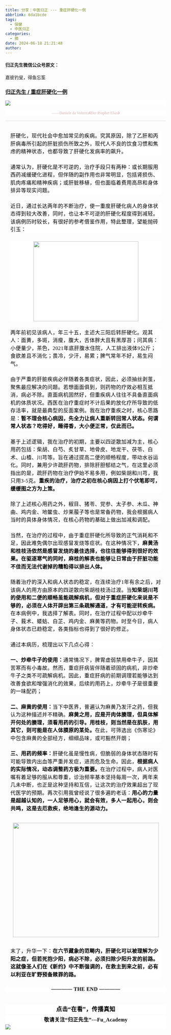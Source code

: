 ```yaml
---
title: 分享：中医归正 --- 重症肝硬化一例
abbrlink: 6da1bcde
tags:
  - 保健
  - 中医归正
categories:
  - 摘
date: 2024-06-18 21:21:48
author:
---
```


#### 归正先生微信公众号原文：

嘉彼钓叟，得鱼忘筌

<!-- more -->

###  [归正先生 / 重症肝硬化一例](https://mp.weixin.qq.com/s/wU6L69ZpKTNuTwh7uy3bUQ "跳转至原文")



<div class="rich_media_content ">
                    <section style="outline: 0px;font-family: system-ui, -apple-system, BlinkMacSystemFont, &quot;Helvetica Neue&quot;, &quot;PingFang SC&quot;, &quot;Hiragino Sans GB&quot;, &quot;Microsoft YaHei UI&quot;, &quot;Microsoft YaHei&quot;, Arial, sans-serif;letter-spacing: 0.544px;text-wrap: wrap;background-color: rgb(255, 255, 255);visibility: visible;margin-bottom: 8px;"><img class="rich_pages wxw-img" data-imgfileid="100002455" data-ratio="0.7018518518518518" src="https://mmbiz.qpic.cn/sz_mmbiz_jpg/zjaJCl7DLpUQs4wRz2BrXo9mzZWfYBX9G5LtS1PYwjkWEml3S9ylFQviaP2nRf3Fc1gayXtjqv4JpuyQSrur3Ew/640?wx_fmt=jpeg&amp;from=appmsg" data-type="jpeg" data-w="1080"  /></section><p style="outline: 0px;font-family: system-ui, -apple-system, BlinkMacSystemFont, &quot;Helvetica Neue&quot;, &quot;PingFang SC&quot;, &quot;Hiragino Sans GB&quot;, &quot;Microsoft YaHei UI&quot;, &quot;Microsoft YaHei&quot;, Arial, sans-serif;letter-spacing: 0.544px;text-wrap: wrap;background-color: rgb(255, 255, 255);visibility: visible;text-align: center;margin-bottom: 16px;"><span style="color: rgb(215, 171, 169);font-family: 仿宋;font-size: 12px;letter-spacing: normal;text-align: center;text-wrap: wrap;background-color: rgb(255, 255, 255);">——Daniele da Volterra《Der Prophet Elias》</span></p><hr style="outline: 0px;font-family: system-ui, -apple-system, BlinkMacSystemFont, &quot;Helvetica Neue&quot;, &quot;PingFang SC&quot;, &quot;Hiragino Sans GB&quot;, &quot;Microsoft YaHei UI&quot;, &quot;Microsoft YaHei&quot;, Arial, sans-serif;letter-spacing: 0.544px;text-wrap: wrap;background-color: rgb(255, 255, 255);border-style: solid;border-right-width: 0px;border-bottom-width: 0px;border-left-width: 0px;border-color: rgba(0, 0, 0, 0.1);transform-origin: 0px 0px;transform: scale(1, 0.5);visibility: visible;"  /><p style="margin: 32px 16px 8px;outline: 0px;font-family: system-ui, -apple-system, BlinkMacSystemFont, &quot;Helvetica Neue&quot;, &quot;PingFang SC&quot;, &quot;Hiragino Sans GB&quot;, &quot;Microsoft YaHei UI&quot;, &quot;Microsoft YaHei&quot;, Arial, sans-serif;letter-spacing: 0.544px;text-wrap: wrap;background-color: rgb(255, 255, 255);visibility: visible;line-height: 1.75em;"><span style="outline: 0px;color: rgb(0, 0, 0);font-family: 仿宋;font-size: 16px;letter-spacing: 0.544px;text-align: left;">肝硬化，现代社会中愈加常见的疾病。究其原因，除了乙肝和丙肝病毒所引起的肝脏损伤所致之外，现代人不良的饮食习惯和焦虑的精神状态，也都导致了肝硬化发病率的飙升。</span></p><section style="margin: 24px 16px 8px;outline: 0px;font-family: system-ui, -apple-system, BlinkMacSystemFont, &quot;Helvetica Neue&quot;, &quot;PingFang SC&quot;, &quot;Hiragino Sans GB&quot;, &quot;Microsoft YaHei UI&quot;, &quot;Microsoft YaHei&quot;, Arial, sans-serif;letter-spacing: 0.544px;text-wrap: wrap;background-color: rgb(255, 255, 255);visibility: visible;line-height: 1.75em;"><span style="outline: 0px;color: rgb(0, 0, 0);font-family: 仿宋;font-size: 16px;letter-spacing: 0.544px;text-align: left;">通常认为，肝硬化是不可逆的，治疗手段只有两种：或长期服用西药减缓硬化进程，但伴随的副作用也非常明显，包括肾损伤、肌肉疼痛和精神疾病；或肝脏移植，但也面临着费用高昂和身体排异等现实问题。<br  /></span></section><section style="margin: 24px 16px 8px;outline: 0px;font-family: system-ui, -apple-system, BlinkMacSystemFont, &quot;Helvetica Neue&quot;, &quot;PingFang SC&quot;, &quot;Hiragino Sans GB&quot;, &quot;Microsoft YaHei UI&quot;, &quot;Microsoft YaHei&quot;, Arial, sans-serif;letter-spacing: 0.544px;text-wrap: wrap;background-color: rgb(255, 255, 255);visibility: visible;line-height: 1.75em;"><span style="outline: 0px;color: rgb(0, 0, 0);font-family: 仿宋;font-size: 16px;letter-spacing: 0.544px;text-align: left;">近日，通过长达两年的不断治疗，使一重度肝硬化病人的身体状态得到较大改善，同时，也让本不可逆的肝硬化程度得到减轻。该病例历时较长，有很好的参考借鉴作用，特此整理，望能抛砖引玉：<br  /></span></section><section style="margin: 24px 16px 8px;outline: 0px;font-family: system-ui, -apple-system, BlinkMacSystemFont, &quot;Helvetica Neue&quot;, &quot;PingFang SC&quot;, &quot;Hiragino Sans GB&quot;, &quot;Microsoft YaHei UI&quot;, &quot;Microsoft YaHei&quot;, Arial, sans-serif;letter-spacing: 0.544px;text-wrap: wrap;background-color: rgb(255, 255, 255);visibility: visible;line-height: 1.75em;text-align: center;"><span style="outline: 0px;color: rgb(0, 0, 0);font-family: 仿宋;font-size: 16px;letter-spacing: 0.544px;text-align: left;"><img class="rich_pages wxw-img" data-croporisrc="https://mmbiz.qpic.cn/sz_mmbiz_jpg/zjaJCl7DLpULu4xibzVGojZGZFIXRjxBiahYFpyXZ7vdw76Pem6t4GDmqrPG0vpuTqZCTkmb4QDWJC4smPF8oVBg/640?wx_fmt=jpeg&amp;from=appmsg" data-cropx1="0" data-cropx2="1080" data-cropy1="694.488188976378" data-cropy2="1513.7007874015746" data-galleryid="" data-imgfileid="100002451" data-ratio="0.7592592592592593" data-s="300,640" src="https://mmbiz.qpic.cn/sz_mmbiz_jpg/zjaJCl7DLpULu4xibzVGojZGZFIXRjxBiaIhuZaNQl7dSicgcTFBgrrqJniaf2mUylUWck52ujPN0PfxMNkbTbZ5ibQ/640?wx_fmt=jpeg" data-type="jpeg" data-w="1080" style="letter-spacing: 0.578px;text-align: center;text-wrap: wrap;width: 329px;height: 250px;"  /></span></section><section style="margin: 24px 16px 8px;outline: 0px;font-family: system-ui, -apple-system, BlinkMacSystemFont, &quot;Helvetica Neue&quot;, &quot;PingFang SC&quot;, &quot;Hiragino Sans GB&quot;, &quot;Microsoft YaHei UI&quot;, &quot;Microsoft YaHei&quot;, Arial, sans-serif;letter-spacing: 0.544px;text-wrap: wrap;background-color: rgb(255, 255, 255);visibility: visible;line-height: 1.75em;"><span style="outline: 0px;color: rgb(0, 0, 0);font-family: 仿宋;font-size: 16px;letter-spacing: 0.544px;text-align: left;">两年前初见该病人，年三十五，主述大三阳后转肝硬化。观其人：面黄，多斑，消瘦，腹大，舌体胖大且有黑厚苔；问其病：小便量少，茶色，2021年底肝腹水住院，人工排出液体9公斤；食欲差且不消化；畏冷，少汗，易累；脾气常年不好，易生闷气。</span></section><section style="margin: 24px 16px 8px;outline: 0px;font-family: system-ui, -apple-system, BlinkMacSystemFont, &quot;Helvetica Neue&quot;, &quot;PingFang SC&quot;, &quot;Hiragino Sans GB&quot;, &quot;Microsoft YaHei UI&quot;, &quot;Microsoft YaHei&quot;, Arial, sans-serif;letter-spacing: 0.544px;text-wrap: wrap;background-color: rgb(255, 255, 255);visibility: visible;line-height: 1.75em;"><span style="outline: 0px;color: rgb(0, 0, 0);font-family: 仿宋;font-size: 16px;letter-spacing: 0.544px;text-align: left;">由于严重的肝脏疾病必伴随着各类症状，因此，必须抽丝剥茧，聚焦最应解决的问题。若想面面俱到，则药物的疗效必相互抵消，病必不除。直面病机固然好，但重疾病人往往不具备直面病机的体质状况。西医在治疗重症时不计后果的放化疗所导致的低存活率，就是最典型的反面案例。我在治疗重疾之时，核心思路是：<strong>暂不理会核心病因，先全力让病人重新转回常人状态。何谓常人状态？吃得好，睡得香，大小便正常，仅此而已。</strong></span></section><section style="text-align: left;margin: 24px 16px 8px;outline: 0px;letter-spacing: 0.544px;text-wrap: wrap;background-color: rgb(255, 255, 255);visibility: visible;line-height: 1.75em;"><span style="color:#000000;font-family:仿宋;"><span style="font-size: 16px;">基于上述逻辑，我在治疗的初期，主要以四逆散加减为主，核心用药包括：柴胡、白芍、炙甘草、地骨皮、地龙干、茯苓、白术、山楂、川芎等。旨在通过提高二便的顺畅程度，带动水谷运化。同时，兼用少许疏肝药物，排除肝胆郁结之气，在这里必须指出的是，疏肝药物在治疗伊始不易多用，例如柴胡和川芎，我只用3-5克。<strong>重疾的治疗，治疗之初在核心病因上打个伏笔即可，<span style="color: rgb(0, 0, 0);font-family: 仿宋;font-size: 16px;letter-spacing: 0.544px;text-align: left;text-wrap: wrap;background-color: rgb(255, 255, 255);">缓缓图之方为上策。</span></strong><span style="color: rgb(0, 0, 0);font-family: 仿宋;font-size: 16px;letter-spacing: 0.544px;text-align: left;text-wrap: wrap;background-color: rgb(255, 255, 255);"></span></span></span></section><section style="text-align: left;margin: 24px 16px 8px;outline: 0px;letter-spacing: 0.544px;text-wrap: wrap;background-color: rgb(255, 255, 255);visibility: visible;line-height: 1.75em;"><span style="color:#000000;font-family:仿宋;"><span style="font-size: 16px;"><span style="color: rgb(0, 0, 0);font-family: 仿宋;font-size: 16px;letter-spacing: 0.544px;text-align: left;text-wrap: wrap;background-color: rgb(255, 255, 255);">除了上述核心用药之外，椒目、猪苓、党参、太子参、木瓜、神曲、鸡内金、地鳖虫、炒莱菔子等也是常备药物，我会根据病人当时的具体身体情况，在核心药物的基础上做出加减和调配。</span></span></span></section><section style="text-align: left;margin: 24px 16px 8px;outline: 0px;letter-spacing: 0.544px;text-wrap: wrap;background-color: rgb(255, 255, 255);visibility: visible;line-height: 1.75em;"><span style="color:#000000;font-family:仿宋;"><span style="font-size: 16px;">当然，<span style="color: rgb(0, 0, 0);font-family: 仿宋;font-size: 16px;letter-spacing: 0.544px;text-align: left;text-wrap: wrap;background-color: rgb(255, 255, 255);">在</span><span style="color: rgb(0, 0, 0);font-family: 仿宋;font-size: 16px;letter-spacing: 0.544px;text-align: left;text-wrap: wrap;background-color: rgb(255, 255, 255);">治疗的过程中，</span>由于重症肝硬化所导致的正气消耗和不足，因此难免偶尔出现感冒发烧等症状。在这种情况下，<strong>麻黄汤和桂枝汤依然是感冒发烧的最佳选择，也往往能够得到很好的效果。在驱逐寒气的同时，麻桂的解表也能够让日常由于肝脏功能不佳而无法代谢掉的糟粕得以排出人体。</strong></span></span></section><section style="text-align: left;margin: 24px 16px 8px;outline: 0px;letter-spacing: 0.544px;text-wrap: wrap;background-color: rgb(255, 255, 255);visibility: visible;line-height: 1.75em;"><span style="color:#000000;font-family:仿宋;"><span style="font-size: 16px;">随着治疗的深入和病人状态的稳定，在连续治疗1年有余之后，对该病人的用方由原本的四逆散向柴胡桂枝汤过渡。当<strong>知柴胡川芎的使用和二便的顺畅虽能疏解病机，但对于重症肝硬化来说是不够的，必须在人体开辟出第三条疏解通道，才有可能逆转疾病。</strong>在本病例中，我选择了解表。同时，在治疗过程中配以炒牵牛子、莪术、蝼蛄、白芷、鸡内金、麻黄等药物。时至今日，病人身体状态已趋稳定，各类指标也得到了很好的修正。</span></span></section><section style="text-align: left;margin: 24px 16px 8px;outline: 0px;letter-spacing: 0.544px;text-wrap: wrap;background-color: rgb(255, 255, 255);visibility: visible;line-height: 1.75em;"><span style="color:#000000;font-family:仿宋;"><span style="font-size: 16px;">通过本病历，梳理出以下几点心得：</span></span></section><section style="margin: 24px 16px 8px;outline: 0px;font-family: system-ui, -apple-system, BlinkMacSystemFont, &quot;Helvetica Neue&quot;, &quot;PingFang SC&quot;, &quot;Hiragino Sans GB&quot;, &quot;Microsoft YaHei UI&quot;, &quot;Microsoft YaHei&quot;, Arial, sans-serif;letter-spacing: 0.544px;text-wrap: wrap;background-color: rgb(255, 255, 255);visibility: visible;line-height: 1.75em;"><strong><span style="outline: 0px;color: rgb(0, 0, 0);font-family: 仿宋;font-size: 16px;letter-spacing: 0.544px;text-align: left;">一、炒牵牛子的使用：</span></strong><span style="outline: 0px;color: rgb(0, 0, 0);font-family: 仿宋;font-size: 16px;letter-spacing: 0.544px;text-align: left;">通常情况下，<span style="color: rgb(0, 0, 0);font-family: 仿宋;font-size: 16px;letter-spacing: 0.544px;text-align: left;text-wrap: wrap;background-color: rgb(255, 255, 255);">脾胃虚弱禁用牵牛子，因其苦寒而有小毒故。然而，重症肝病皆伴随着顽固的病机，非炒牵牛子之类不可疏解病机。因此，重症肝病的前期调理若能够达到改善食欲和增强消化的效果，后续的用药上，炒牵牛子是很重要的一味配药；</span></span><span style="color: rgb(0, 0, 0);font-family: 仿宋;font-size: 16px;letter-spacing: 0.544px;text-align: left;"></span></section><section style="margin: 24px 16px 8px;outline: 0px;font-family: system-ui, -apple-system, BlinkMacSystemFont, &quot;Helvetica Neue&quot;, &quot;PingFang SC&quot;, &quot;Hiragino Sans GB&quot;, &quot;Microsoft YaHei UI&quot;, &quot;Microsoft YaHei&quot;, Arial, sans-serif;letter-spacing: 0.544px;text-wrap: wrap;background-color: rgb(255, 255, 255);visibility: visible;line-height: 1.75em;"><strong><span style="color: rgb(0, 0, 0);font-family: 仿宋;font-size: 16px;letter-spacing: 0.544px;text-align: left;">二、麻黄的使用：</span></strong><span style="color: rgb(0, 0, 0);font-family: 仿宋;font-size: 16px;letter-spacing: 0.544px;text-align: left;">当下中医界，普遍认为麻黄乃发汗之药，但我认为这种描述并不精确。</span><strong><span style="color: rgb(0, 0, 0);font-family: 仿宋;font-size: 16px;letter-spacing: 0.544px;text-align: left;">麻黄之用，应是开肉体腠理，但具体解开何处的腠理，须看用药的引导</span></strong><strong><span style="color: rgb(0, 0, 0);font-family: 仿宋;font-size: 16px;letter-spacing: 0.544px;text-align: left;">。</span><span style="color: rgb(0, 0, 0);font-family: 仿宋;font-size: 16px;letter-spacing: 0.544px;text-align: left;">用桂枝，则当然是在肌肤，用其它，则可能是在人体膜原的某处。</span></strong><span style="color: rgb(0, 0, 0);font-family: 仿宋;font-size: 16px;letter-spacing: 0.544px;text-align: left;">在此，可筛选出《伤寒论》中包含麻黄的全部经方，细细品味，或可豁然开朗；</span></section><section style="margin: 24px 16px 8px;outline: 0px;font-family: system-ui, -apple-system, BlinkMacSystemFont, &quot;Helvetica Neue&quot;, &quot;PingFang SC&quot;, &quot;Hiragino Sans GB&quot;, &quot;Microsoft YaHei UI&quot;, &quot;Microsoft YaHei&quot;, Arial, sans-serif;letter-spacing: 0.544px;text-wrap: wrap;background-color: rgb(255, 255, 255);visibility: visible;line-height: 1.75em;"><strong><span style="color: rgb(0, 0, 0);font-family: 仿宋;font-size: 16px;letter-spacing: 0.544px;text-align: left;">三、用药的频率：</span></strong><span style="color: rgb(0, 0, 0);font-family: 仿宋;font-size: 16px;letter-spacing: 0.544px;text-align: left;">肝硬化虽是慢性病，但脆弱的身体状态随时有可能导致内出血等严重并发症，进而危及生命。因此，<strong>根据病人的实际情况，动态调整药方极为重要。</strong>在治疗过程中，病人对医嘱有着足够的服从和尊重，诊治频率基本坚持每周一次，两年来几未中断，也正是这种坚持和互信，让这次的治疗效果超出了现代医学的预期。再次引用我曾经说了很多遍的老话：<strong>用心的力量是超越认知的，一人足够用心，就会有效，多人一起用心，则会共鸣，这是去厄救疾，绝地逢生的源动力。</strong></span></section><section style="margin: 32px 16px 16px;outline: 0px;font-family: system-ui, -apple-system, BlinkMacSystemFont, &quot;Helvetica Neue&quot;, &quot;PingFang SC&quot;, &quot;Hiragino Sans GB&quot;, &quot;Microsoft YaHei UI&quot;, &quot;Microsoft YaHei&quot;, Arial, sans-serif;letter-spacing: 0.544px;text-wrap: wrap;background-color: rgb(255, 255, 255);visibility: visible;line-height: 1.75em;"><span style="outline: 0px;color: rgb(0, 0, 0);font-family: 仿宋;font-size: 16px;letter-spacing: 0.544px;text-align: left;"></span></section><p style="text-align: center;"><img class="rich_pages wxw-img" data-galleryid="" data-imgfileid="100002450" data-ratio="0.7842592592592592" data-s="300,640" src="https://mmbiz.qpic.cn/sz_mmbiz_png/zjaJCl7DLpULu4xibzVGojZGZFIXRjxBiaobm1BI7gMYg3ujmedkibVNHIxglr1vmEC70QVuNWgFofx78fDdVQd9g/640?wx_fmt=png&amp;from=appmsg" data-type="png" data-w="1080" style="width: 457px;height: 358px;"  /></p><section style="margin: 32px 16px 16px;outline: 0px;font-family: system-ui, -apple-system, BlinkMacSystemFont, &quot;Helvetica Neue&quot;, &quot;PingFang SC&quot;, &quot;Hiragino Sans GB&quot;, &quot;Microsoft YaHei UI&quot;, &quot;Microsoft YaHei&quot;, Arial, sans-serif;letter-spacing: 0.544px;text-wrap: wrap;background-color: rgb(255, 255, 255);visibility: visible;line-height: 1.75em;"><span style="outline: 0px;color: rgb(0, 0, 0);font-family: 仿宋;font-size: 16px;letter-spacing: 0.544px;text-align: left;"></span></section><section style="margin: 24px 16px;outline: 0px;font-family: system-ui, -apple-system, BlinkMacSystemFont, &quot;Helvetica Neue&quot;, &quot;PingFang SC&quot;, &quot;Hiragino Sans GB&quot;, &quot;Microsoft YaHei UI&quot;, &quot;Microsoft YaHei&quot;, Arial, sans-serif;letter-spacing: 0.544px;text-wrap: wrap;background-color: rgb(255, 255, 255);visibility: visible;line-height: 1.75em;"><span style="color: rgb(0, 0, 0);font-family: 仿宋;font-size: 16px;letter-spacing: 0.544px;text-align: left;">末了，升华一下：<strong>在六节藏象的范畴内，肝硬化可以被理解为少阳之症，但若死抱少阳，病必不除，必须扫除少阳升发的前路。这就像圣人们在《新约》中不断强调的，在救主到来之前，必有以利亚在旷野预备赎罪的路。</strong></span></section><p style="margin-bottom: 40px;outline: 0px;font-family: system-ui, -apple-system, BlinkMacSystemFont, &quot;Helvetica Neue&quot;, &quot;PingFang SC&quot;, &quot;Hiragino Sans GB&quot;, &quot;Microsoft YaHei UI&quot;, &quot;Microsoft YaHei&quot;, Arial, sans-serif;letter-spacing: 0.544px;text-wrap: wrap;background-color: rgb(255, 255, 255);text-align: center;"><span style="outline: 0px;font-size: var(--articleFontsize);letter-spacing: 0.034em;"><strong style="outline: 0px;letter-spacing: 0.544px;"><span style="outline: 0px;color: rgb(0, 0, 0);font-family: 仿宋;font-size: 16px;">———— THE&nbsp;END ————</span></strong></span></p>
					<section style="margin-top: 20px;margin-bottom: 5px;outline: 0px;max-width: 100%;font-family: -apple-system, BlinkMacSystemFont, &quot;Helvetica Neue&quot;, &quot;PingFang SC&quot;, &quot;Hiragino Sans GB&quot;, &quot;Microsoft YaHei UI&quot;, &quot;Microsoft YaHei&quot;, Arial, sans-serif;letter-spacing: 0.544px;white-space: normal;font-size: 16px;min-height: 1em;color: rgb(62, 62, 62);text-align: center;line-height: 1.75em;background-color: rgb(255, 255, 255);box-sizing: border-box !important;overflow-wrap: break-word !important;"><strong style="outline: 0px;max-width: 100%;box-sizing: border-box !important;overflow-wrap: break-word !important;"><span style="outline: 0px;max-width: 100%;font-size: 18px;color: rgb(0, 0, 0);font-family: 仿宋;letter-spacing: 0.5px;box-sizing: border-box !important;overflow-wrap: break-word !important;">点击“在看”，传播真知</span></strong></section><section style="margin-top: 5px;margin-bottom: 5px;outline: 0px;max-width: 100%;font-family: -apple-system, BlinkMacSystemFont, &quot;Helvetica Neue&quot;, &quot;PingFang SC&quot;, &quot;Hiragino Sans GB&quot;, &quot;Microsoft YaHei UI&quot;, &quot;Microsoft YaHei&quot;, Arial, sans-serif;letter-spacing: 0.544px;white-space: normal;font-size: 16px;min-height: 1em;color: rgb(62, 62, 62);text-align: center;line-height: 1.75em;background-color: rgb(255, 255, 255);box-sizing: border-box !important;overflow-wrap: break-word !important;"><strong style="outline: 0px;max-width: 100%;box-sizing: border-box !important;overflow-wrap: break-word !important;"><span style="outline: 0px;max-width: 100%;font-size: 18px;color: rgb(0, 0, 0);font-family: 仿宋;letter-spacing: 0.5px;box-sizing: border-box !important;overflow-wrap: break-word !important;"><strong style="outline: 0px;max-width: 100%;color: rgb(62, 62, 62);font-size: 16px;box-sizing: border-box !important;overflow-wrap: break-word !important;"><span style="outline: 0px;max-width: 100%;color: rgb(0, 0, 0);box-sizing: border-box !important;overflow-wrap: break-word !important;">敬请关注“归正先生”---Fu_Academy</span></strong></span></strong><img style="clear: both; display: block; margin:auto;" src="https://mmbiz.qpic.cn/mmbiz_png/zjaJCl7DLpVKRC65ufmbGmuW2lHdBt8icKFOokwHAzd5D6xDM99b8ia0dpnR1FQzd8V0tIIcy5FARc5VjdZVhmUA/640?wx_fmt=png" /></section>
                </div>
